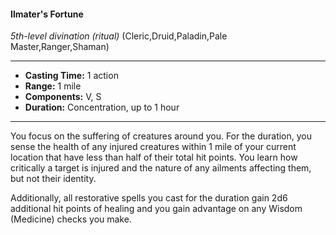 #### Ilmater's Fortune
*5th-level divination* *(ritual)* (Cleric,Druid,Paladin,Pale Master,Ranger,Shaman)
___
- **Casting Time:** 1 action
- **Range:** 1 mile
- **Components:** V, S
- **Duration:** Concentration, up to 1 hour
---
You focus on the suffering of creatures around you. For the duration, you sense the health of any injured creatures within 1 mile of your current location that have less than half of their total hit points. You learn how critically a target is injured and the nature of any ailments affecting them, but not their identity.

Additionally, all restorative spells you cast for the duration gain 2d6 additional hit points of healing and you gain advantage on any Wisdom (Medicine) checks you make.